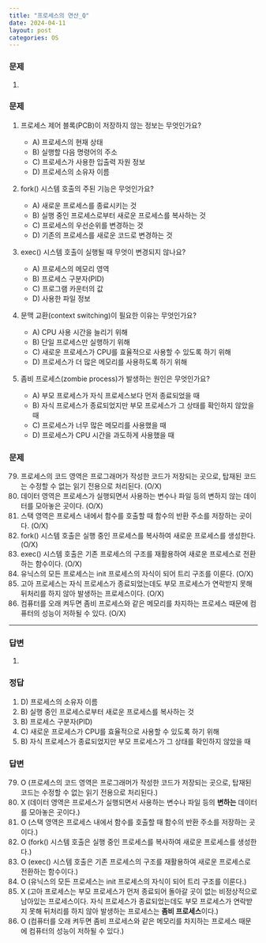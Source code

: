 ```yaml
---
title: "프로세스의 연산_Q"
date: 2024-04-11
layout: post
categories: OS
---
```

### 문제

1.  


### 문제

1.  프로세스 제어 블록(PCB)이 저장하지 않는 정보는 무엇인가요?
    
    *   A) 프로세스의 현재 상태
    *   B) 실행할 다음 명령어의 주소
    *   C) 프로세스가 사용한 입출력 자원 정보
    *   D) 프로세스의 소유자 이름
2.  fork() 시스템 호출의 주된 기능은 무엇인가요?
    
    *   A) 새로운 프로세스를 종료시키는 것
    *   B) 실행 중인 프로세스로부터 새로운 프로세스를 복사하는 것
    *   C) 프로세스의 우선순위를 변경하는 것
    *   D) 기존의 프로세스를 새로운 코드로 변경하는 것
3.  exec() 시스템 호출이 실행될 때 무엇이 변경되지 않나요?
    
    *   A) 프로세스의 메모리 영역
    *   B) 프로세스 구분자(PID)
    *   C) 프로그램 카운터의 값
    *   D) 사용한 파일 정보
4.  문맥 교환(context switching)이 필요한 이유는 무엇인가요?
    
    *   A) CPU 사용 시간을 늘리기 위해
    *   B) 단일 프로세스만 실행하기 위해
    *   C) 새로운 프로세스가 CPU를 효율적으로 사용할 수 있도록 하기 위해
    *   D) 프로세스가 더 많은 메모리를 사용하도록 하기 위해
5.  좀비 프로세스(zombie process)가 발생하는 원인은 무엇인가요?
    
    *   A) 부모 프로세스가 자식 프로세스보다 먼저 종료되었을 때
    *   B) 자식 프로세스가 종료되었지만 부모 프로세스가 그 상태를 확인하지 않았을 때
    *   C) 프로세스가 너무 많은 메모리를 사용했을 때
    *   D) 프로세스가 CPU 시간을 과도하게 사용했을 때


### 문제

79.  프로세스의 코드 영역은 프로그래머가 작성한 코드가 저장되는 곳으로, 탑재된 코드는 수정할 수 없는 읽기 전용으로 처리된다. (O/X)
80.  데이터 영역은 프로세스가 실행되면서 사용하는 변수나 파일 등의 변하지 않는 데이터를 모아놓은 곳이다. (O/X)
81.  스택 영역은 프로세스 내에서 함수를 호출할 때 함수의 반환 주소를 저장하는 곳이다. (O/X)
82.  fork() 시스템 호출은 실행 중인 프로세스를 복사하여 새로운 프로세스를 생성한다. (O/X)
83.  exec() 시스템 호출은 기존 프로세스의 구조를 재활용하여 새로운 프로세스로 전환하는 함수이다. (O/X)
84.  유닉스의 모든 프로세스는 init 프로세스의 자식이 되어 트리 구조를 이룬다. (O/X)
85.  고아 프로세스는 자식 프로세스가 종료되었는데도 부모 프로세스가 연락받지 못해 뒤처리를 하지 않아 발생하는 프로세스이다. (O/X)
86.  컴퓨터를 오래 켜두면 좀비 프로세스와 같은 메모리를 차지하는 프로세스 때문에 컴퓨터의 성능이 저하될 수 있다. (O/X)


<hr>


### 답변

1.  


### 정답

1.  D) 프로세스의 소유자 이름
2.  B) 실행 중인 프로세스로부터 새로운 프로세스를 복사하는 것
3.  B) 프로세스 구분자(PID)
4.  C) 새로운 프로세스가 CPU를 효율적으로 사용할 수 있도록 하기 위해
5.  B) 자식 프로세스가 종료되었지만 부모 프로세스가 그 상태를 확인하지 않았을 때


### 답변

79.  O (프로세스의 코드 영역은 프로그래머가 작성한 코드가 저장되는 곳으로, 탑재된 코드는 수정할 수 없는 읽기 전용으로 처리된다.)
80.  X (데이터 영역은 프로세스가 실행되면서 사용하는 변수나 파일 등의 **변하는** 데이터를 모아놓은 곳이다.)
81.  O (스택 영역은 프로세스 내에서 함수를 호출할 때 함수의 반환 주소를 저장하는 곳이다.)
82.  O (fork() 시스템 호출은 실행 중인 프로세스를 복사하여 새로운 프로세스를 생성한다.)
83.  O (exec() 시스템 호출은 기존 프로세스의 구조를 재활용하여 새로운 프로세스로 전환하는 함수이다.)
84.  O (유닉스의 모든 프로세스는 init 프로세스의 자식이 되어 트리 구조를 이룬다.)
85.  X (고아 프로세스는 부모 프로세스가 먼저 종료되어 돌아갈 곳이 없는 비정상적으로 남아있는 프로세스이다. 자식 프로세스가 종료되었는데도 부모 프로세스가 연락받지 못해 뒤처리를 하지 않아 발생하는 프로세스는 **좀비 프로세스**이다.)
86.  O (컴퓨터를 오래 켜두면 좀비 프로세스와 같은 메모리를 차지하는 프로세스 때문에 컴퓨터의 성능이 저하될 수 있다.)